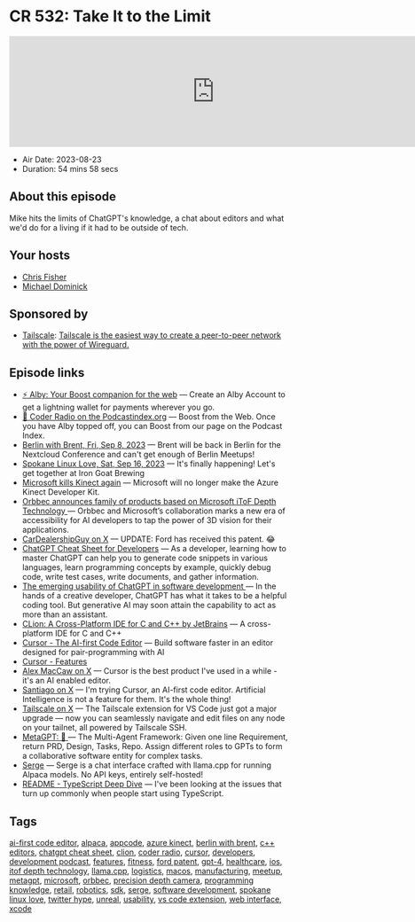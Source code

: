 # CR 532: Take It to the Limit

<iframe src="https://player.fireside.fm/v2/MLf2ZzhC+HB4kWGVB?theme=dark" width="740" height="200" frameborder="0" scrolling="no"></iframe>

* Air Date: 2023-08-23
* Duration: 54 mins 58 secs

## About this episode

Mike hits the limits of ChatGPT's knowledge, a chat about editors and what we'd do for a living if it had to be outside of tech.

## Your hosts
* [Chris Fisher](https://coder.show/hosts/chrislas)
* [Michael Dominick](https://coder.show/hosts/michael)

## Sponsored by

  * [Tailscale](https://tailscale.com/coder): [Tailscale is the easiest way to create a peer-to-peer network with the power of Wireguard. ](https://tailscale.com/coder)



## Episode links

  * [⚡ Alby: Your Boost companion for the web](https://getalby.com/ "⚡ Alby: Your Boost companion for the web") — Create an Alby Account to get a lightning wallet for payments wherever you go. 
  * [🎉 Coder Radio on the Podcastindex.org](https://podcastindex.org/podcast/487548 "🎉 Coder Radio on the Podcastindex.org") — Boost from the Web. Once you have Alby topped off, you can Boost from our page on the Podcast Index.
  * [Berlin with Brent, Fri, Sep 8, 2023](https://www.meetup.com/jupiterbroadcasting/events/295135448/ "Berlin with Brent, Fri, Sep 8, 2023") — Brent will be back in Berlin for the Nextcloud Conference and can't get enough of Berlin Meetups!
  * [Spokane Linux Love, Sat, Sep 16, 2023](https://www.meetup.com/jupiterbroadcasting/events/295568221/ "Spokane Linux Love, Sat, Sep 16, 2023") — It's finally happening! Let's get together at Iron Goat Brewing
  * [Microsoft kills Kinect again](https://www.theverge.com/2023/8/21/23840327/microsoft-azure-kinect-developer-kit-discontinued "Microsoft kills Kinect again") — Microsoft will no longer make the Azure Kinect Developer Kit.
  * [Orbbec announces family of products based on Microsoft iToF Depth Technology ](https://www.orbbec.com/news/orbbec-announces-family-of-products-based-on-microsoft-itof-depth-technology/ "Orbbec announces family of products based on Microsoft iToF Depth Technology ") — Orbbec and Microsoft’s collaboration marks a new era of accessibility for AI developers to tap the power of 3D vision for their applications.
  * [CarDealershipGuy on X](https://twitter.com/guydealership/status/1693394762437439974?s=12&t=E9EIlRX-vHxbQ8g23lQU3A "CarDealershipGuy on X") — UPDATE: Ford has received this patent. 😂
  * [ChatGPT Cheat Sheet for Developers](https://hackr.io/blog/chatgpt-cheat-sheet-for-developer "ChatGPT Cheat Sheet for Developers") — As a developer, learning how to master ChatGPT can help you to generate code snippets in various languages, learn programming concepts by example, quickly debug code, write test cases, write documents, and gather information.
  * [The emerging usability of ChatGPT in software development ](https://www.techtarget.com/searchSoftwareQuality/feature/The-emerging-usability-of-ChatGPT-in-software-development "The emerging usability of ChatGPT in software development ") — In the hands of a creative developer, ChatGPT has what it takes to be a helpful coding tool. But generative AI may soon attain the capability to act as more than an assistant.
  * [CLion: A Cross-Platform IDE for C and C++ by JetBrains](https://www.jetbrains.com/clion/ "CLion: A Cross-Platform IDE for C and C++ by JetBrains") — A cross-platform IDE for C and C++ 
  * [Cursor - The AI-first Code Editor](https://www.cursor.so/ "Cursor - The AI-first Code Editor") — Build software faster in an editor designed for pair-programming with AI
  * [Cursor - Features](https://www.cursor.so/features "Cursor - Features")
  * [Alex MacCaw on X](https://twitter.com/maccaw/status/1693416969997791236 "Alex MacCaw on X") — Cursor is the best product I've used in a while - it's an AI enabled editor. 
  * [Santiago on X](https://twitter.com/svpino/status/1692886122626461923 "Santiago on X") — I'm trying Cursor, an AI-first code editor. Artificial Intelligence is not a feature for them. It's the whole thing!
  * [Tailscale on X](https://twitter.com/Tailscale/status/1692539860584644834 "Tailscale on X") — The Tailscale extension for VS Code just got a major upgrade — now you can seamlessly navigate and edit files on any node on your tailnet, all powered by Tailscale SSH.
  * [MetaGPT: 🌟 ](https://github.com/geekan/MetaGPT "MetaGPT: 🌟 ") — The Multi-Agent Framework: Given one line Requirement, return PRD, Design, Tasks, Repo. Assign different roles to GPTs to form a collaborative software entity for complex tasks. 
  * [Serge](https://github.com/serge-chat/serge "Serge") — Serge is a chat interface crafted with llama.cpp for running Alpaca models. No API keys, entirely self-hosted!
  * [README - TypeScript Deep Dive](https://basarat.gitbook.io/typescript/ "README - TypeScript Deep Dive") — I've been looking at the issues that turn up commonly when people start using TypeScript. 



## Tags

[ai-first code editor](https://coder.show/tags/ai-first%20code%20editor), [alpaca](https://coder.show/tags/alpaca), [appcode](https://coder.show/tags/appcode), [azure kinect](https://coder.show/tags/azure%20kinect), [berlin with brent](https://coder.show/tags/berlin%20with%20brent), [c++ editors](https://coder.show/tags/c++%20editors), [chatgpt cheat sheet](https://coder.show/tags/chatgpt%20cheat%20sheet), [clion](https://coder.show/tags/clion), [coder radio](https://coder.show/tags/coder%20radio), [cursor](https://coder.show/tags/cursor), [developers](https://coder.show/tags/developers), [development podcast](https://coder.show/tags/development%20podcast), [features](https://coder.show/tags/features), [fitness](https://coder.show/tags/fitness), [ford patent](https://coder.show/tags/ford%20patent), [gpt-4](https://coder.show/tags/gpt-4), [healthcare](https://coder.show/tags/healthcare), [ios](https://coder.show/tags/ios), [itof depth technology](https://coder.show/tags/itof%20depth%20technology), [llama.cpp](https://coder.show/tags/llama.cpp), [logistics](https://coder.show/tags/logistics), [macos](https://coder.show/tags/macos), [manufacturing](https://coder.show/tags/manufacturing), [meetup](https://coder.show/tags/meetup), [metagpt](https://coder.show/tags/metagpt), [microsoft](https://coder.show/tags/microsoft), [orbbec](https://coder.show/tags/orbbec), [precision depth camera](https://coder.show/tags/precision%20depth%20camera), [programming knowledge](https://coder.show/tags/programming%20knowledge), [retail](https://coder.show/tags/retail), [robotics](https://coder.show/tags/robotics), [sdk](https://coder.show/tags/sdk), [serge](https://coder.show/tags/serge), [software development](https://coder.show/tags/software%20development), [spokane linux love](https://coder.show/tags/spokane%20linux%20love), [twitter hype](https://coder.show/tags/twitter%20hype), [unreal](https://coder.show/tags/unreal), [usability](https://coder.show/tags/usability), [vs code extension](https://coder.show/tags/vs%20code%20extension), [web interface](https://coder.show/tags/web%20interface), [xcode](https://coder.show/tags/xcode)